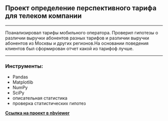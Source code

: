 ## Проект определение перспективного тарифа для телеком компании
_________________
Поанализировал тарифы мобильного оператора.  Проверил гипотезы о различии выручки абонентов разных тарифов и различии выручки абонентов из Москвы и других регионов.На основании поведения клиентов был сформирован отчет какой из тарифоф лучше.
____________________
### Инструменты:
- Pandas
- Matplotlib
- NumPy
- SciPy
- описательная статистика
- проверка статистических гипотез

[**Ссылка на проект в nbviewer**](https://nbviewer.jupyter.org/github/konicaRu/data_analyst/blob/master/3_project_statistical_analysis_data/3_project_telecom_tariff.ipynb)
